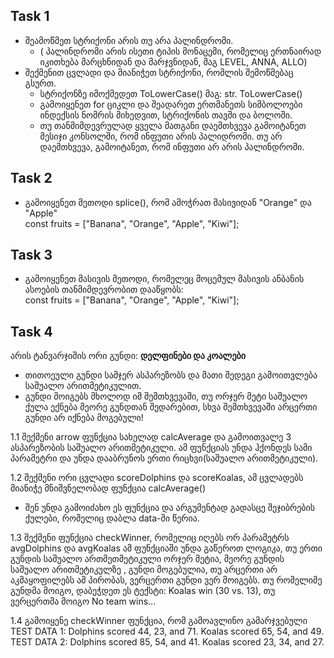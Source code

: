 ## Task 1

- შეამოწმეთ სტრიქონი არის თუ არა პალინდრომი.
  - ( პალინდრომი არის ისეთი ტიპის მონაცემი, რომელიც ერთნაირად იკითხება მარცხნიდან და მარჯვნიდან, მაგ LEVEL, ANNA, ALLO)
- შექმენით ცვლადი და მიანიჭეთ სტრიქონი, რომლის შემოწმებაც გსურთ.
  - სტრიქონზე იმოქმედეთ ToLowerCase() მაგ: str. ToLowerCase()
  - გამოიყენეთ for ციკლი და შეადარეთ ერთმანეთს სიმბოლოები ინდექსის ნომრის მიხედვით, სტრიქონის თავში და ბოლოში.
  - თუ თანმიმდევრულად ყველა მათგანი დაემთხვევა გამოიტანეთ მესიჯი კონსოლში, რომ ინფუთი არის პალიდრომი. თუ არ დაემთხვევა, გამოიტანეთ, რომ ინფუთი არ არის პალინდრომი.

## Task 2

- გამოიყენეთ მეთოდი splice(), რომ ამოჭრათ მასივიდან "Orange" და "Apple"  
  const fruits = ["Banana", "Orange", "Apple", "Kiwi"];

## Task 3

- გამოიყენეთ მასივის მეთოდი, რომელეც მოცემულ მასივის ანბანის ასოების
  თანმიმდევრობით დააწყობს:  
  const fruits = ["Banana", "Orange", "Apple", "Kiwi"];

## Task 4

არის ტანვარჯიშის ორი გუნდი: **დელფინები და კოალები**
- თითოეული გუნდი სამჯერ ასპარეზობს და მათი შედეგი გამოითვლება საშუალო არითმეტიკულით.
- გუნდი მოიგებს მხოლოდ იმ შემთხვევაში, თუ ორჯერ მეტი საშუალო ქულა ექნება მეორე გუნდთან შედარებით, სხვა შემთხვევაში არცერთი გუნდი არ იქნება მოგებული!

1.1 შექმენი arrow ფუნქცია სახელად calcAverage და გამოითვალე 3 ასპარეზობის საშუალო არითმეტიკული. ამ ფუნქციას უნდა ჰქონდეს სამი პარამეტრი და უნდა დააბრუნოს ერთი რიცხვი(საშუალო არითმეტიკული).

1.2 შექმენი ორი ცვლადი scoreDolphins და scoreKoalas, ამ ცვლადებს მიანიჭე მნიშვნელობად ფუნქცია calcAverage() 
- შენ უნდა გამოიძახო ეს ფუნქცია და არგუმენტად გადასცე შეჯიბრების ქულები,
რომელიც დაბლა data-ში წერია.

1.3 შექმენი ფუნქცია checkWinner, რომელიც იღებს ორ პარამეტრს avgDolphins და avgKoalas ამ ფუნქციაში უნდა გაწეროთ ლოგიკა, თუ ერთი გუნდის საშუალო ართმეთმეტიკული ორჯერ მეტია, მეორე გუნდის საშუალო არითმეტიკულზე , გუნდი მოგებულია, თუ არცერთი არ აკმაყოფილებს ამ პირობას, ვერცერთი გუნდი ვერ მოიგებს. თუ რომელიმე გუნდმა მოიგო, დაბეჭდეთ ეს ტექსტი: Koalas win (30 vs. 13), თუ ვერცერთმა მოიგო No team wins...

1.4 გამოიყენე checkWinner ფუნქცია, რომ გამოავლინო გამარჯვებული
TEST DATA 1: Dolphins scored 44, 23, and 71. Koalas scored 65, 54, and 49.
TEST DATA 2: Dolphins scored 85, 54, and 41. Koalas scored 23, 34, and 27.
